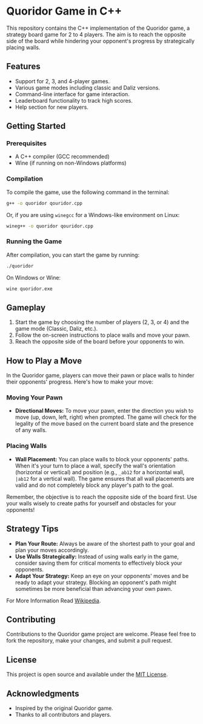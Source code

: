 
# Quoridor Game in C++

This repository contains the C++ implementation of the Quoridor game, a strategy board game for 2 to 4 players. The aim is to reach the opposite side of the board while hindering your opponent's progress by strategically placing walls.

## Features

- Support for 2, 3, and 4-player games.
- Various game modes including classic and Daliz versions.
- Command-line interface for game interaction.
- Leaderboard functionality to track high scores.
- Help section for new players.

## Getting Started

### Prerequisites

- A C++ compiler (GCC recommended)
- Wine (if running on non-Windows platforms)

### Compilation

To compile the game, use the following command in the terminal:

```bash
g++ -o quoridor qouridor.cpp
```

Or, if you are using `winegcc` for a Windows-like environment on Linux:

```bash
wineg++ -o quoridor qouridor.cpp
```

### Running the Game

After compilation, you can start the game by running:

```bash
./quoridor
```

On Windows or Wine:

```bash
wine quoridor.exe
```

## Gameplay

1. Start the game by choosing the number of players (2, 3, or 4) and the game mode (Classic, Daliz, etc.).
2. Follow the on-screen instructions to place walls and move your pawn.
3. Reach the opposite side of the board before your opponents to win.

## How to Play a Move

In the Quoridor game, players can move their pawn or place walls to hinder their opponents' progress. Here's how to make your move:

### Moving Your Pawn

- **Directional Moves:** To move your pawn, enter the direction you wish to move (up, down, left, right) when prompted. The game will check for the legality of the move based on the current board state and the presence of any walls.

### Placing Walls

- **Wall Placement:** You can place walls to block your opponents' paths. When it's your turn to place a wall, specify the wall's orientation (horizontal or vertical) and position (e.g., `_ab12` for a horizontal wall, `|ab12` for a vertical wall). The game ensures that all wall placements are valid and do not completely block any player's path to the goal.

Remember, the objective is to reach the opposite side of the board first. Use your walls wisely to create paths for yourself and obstacles for your opponents!

## Strategy Tips

- **Plan Your Route:** Always be aware of the shortest path to your goal and plan your moves accordingly.
- **Use Walls Strategically:** Instead of using walls early in the game, consider saving them for critical moments to effectively block your opponents.
- **Adapt Your Strategy:** Keep an eye on your opponents' moves and be ready to adapt your strategy. Blocking an opponent's path might sometimes be more beneficial than advancing your own pawn.

For More Information Read [Wikipedia](https://en.wikipedia.org/wiki/Quoridor).


## Contributing

Contributions to the Quoridor game project are welcome. Please feel free to fork the repository, make your changes, and submit a pull request.

## License

This project is open source and available under the [MIT License](LICENSE).

## Acknowledgments

- Inspired by the original Quoridor game.
- Thanks to all contributors and players.
